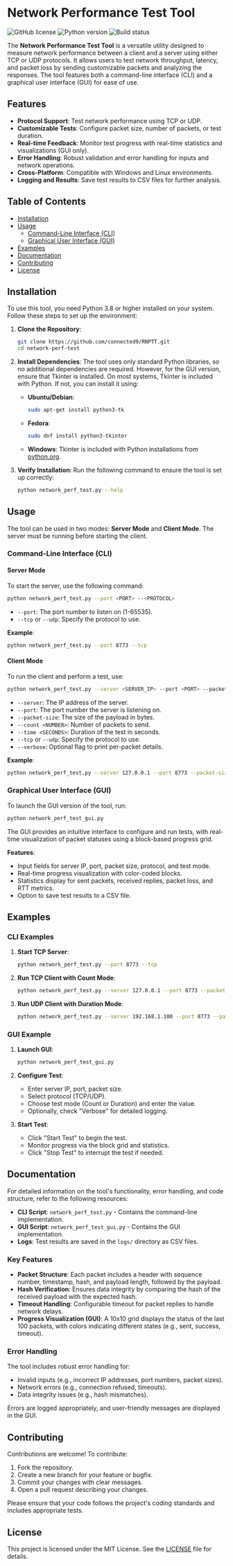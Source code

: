 
# Network Performance Test Tool

![GitHub license](https://img.shields.io/badge/license-MIT-blue.svg)
![Python version](https://img.shields.io/badge/python-3.8%2B-blue.svg)
![Build status](https://img.shields.io/badge/build-passing-brightgreen.svg)

The **Network Performance Test Tool** is a versatile utility designed to measure network performance between a client and a server using either TCP or UDP protocols. It allows users to test network throughput, latency, and packet loss by sending customizable packets and analyzing the responses. The tool features both a command-line interface (CLI) and a graphical user interface (GUI) for ease of use.

## Features

- **Protocol Support**: Test network performance using TCP or UDP.
- **Customizable Tests**: Configure packet size, number of packets, or test duration.
- **Real-time Feedback**: Monitor test progress with real-time statistics and visualizations (GUI only).
- **Error Handling**: Robust validation and error handling for inputs and network operations.
- **Cross-Platform**: Compatible with Windows and Linux environments.
- **Logging and Results**: Save test results to CSV files for further analysis.

## Table of Contents

- [Installation](#installation)
- [Usage](#usage)
  - [Command-Line Interface (CLI)](#command-line-interface-cli)
  - [Graphical User Interface (GUI)](#graphical-user-interface-gui)
- [Examples](#examples)
- [Documentation](#documentation)
- [Contributing](#contributing)
- [License](#license)

## Installation

To use this tool, you need Python 3.8 or higher installed on your system. Follow these steps to set up the environment:

1. **Clone the Repository**:
   ```bash
   git clone https://github.com/connected9/RNPTT.git
   cd network-perf-test
   ```

2. **Install Dependencies**:
   The tool uses only standard Python libraries, so no additional dependencies are required. However, for the GUI version, ensure that Tkinter is installed. On most systems, Tkinter is included with Python. If not, you can install it using:
   - **Ubuntu/Debian**:
     ```bash
     sudo apt-get install python3-tk
     ```
   - **Fedora**:
     ```bash
     sudo dnf install python3-tkinter
     ```
   - **Windows**: Tkinter is included with Python installations from [python.org](https://www.python.org/).

3. **Verify Installation**:
   Run the following command to ensure the tool is set up correctly:
   ```bash
   python network_perf_test.py --help
   ```

## Usage

The tool can be used in two modes: **Server Mode** and **Client Mode**. The server must be running before starting the client.

### Command-Line Interface (CLI)

#### Server Mode

To start the server, use the following command:

```bash
python network_perf_test.py --port <PORT> --<PROTOCOL>
```

- `--port`: The port number to listen on (1-65535).
- `--tcp` or `--udp`: Specify the protocol to use.

**Example**:
```bash
python network_perf_test.py --port 8773 --tcp
```

#### Client Mode

To run the client and perform a test, use:

```bash
python network_perf_test.py --server <SERVER_IP> --port <PORT> --packet-size <SIZE> --<MODE> <VALUE> --<PROTOCOL> [--verbose]
```

- `--server`: The IP address of the server.
- `--port`: The port number the server is listening on.
- `--packet-size`: The size of the payload in bytes.
- `--count <NUMBER>`: Number of packets to send.
- `--time <SECONDS>`: Duration of the test in seconds.
- `--tcp` or `--udp`: Specify the protocol to use.
- `--verbose`: Optional flag to print per-packet details.

**Example**:
```bash
python network_perf_test.py --server 127.0.0.1 --port 8773 --packet-size 1024 --count 50 --tcp --verbose
```

### Graphical User Interface (GUI)

To launch the GUI version of the tool, run:

```bash
python network_perf_test_gui.py
```

The GUI provides an intuitive interface to configure and run tests, with real-time visualization of packet statuses using a block-based progress grid.

**Features**:
- Input fields for server IP, port, packet size, protocol, and test mode.
- Real-time progress visualization with color-coded blocks.
- Statistics display for sent packets, received replies, packet loss, and RTT metrics.
- Option to save test results to a CSV file.

## Examples

### CLI Examples

1. **Start TCP Server**:
   ```bash
   python network_perf_test.py --port 8773 --tcp
   ```

2. **Run TCP Client with Count Mode**:
   ```bash
   python network_perf_test.py --server 127.0.0.1 --port 8773 --packet-size 1024 --count 50 --tcp --verbose
   ```

3. **Run UDP Client with Duration Mode**:
   ```bash
   python network_perf_test.py --server 192.168.1.100 --port 8773 --packet-size 512 --time 10 --udp
   ```

### GUI Example

1. **Launch GUI**:
   ```bash
   python network_perf_test_gui.py
   ```

2. **Configure Test**:
   - Enter server IP, port, packet size.
   - Select protocol (TCP/UDP).
   - Choose test mode (Count or Duration) and enter the value.
   - Optionally, check "Verbose" for detailed logging.

3. **Start Test**:
   - Click "Start Test" to begin the test.
   - Monitor progress via the block grid and statistics.
   - Click "Stop Test" to interrupt the test if needed.

## Documentation

For detailed information on the tool's functionality, error handling, and code structure, refer to the following resources:

- **CLI Script**: `network_perf_test.py` - Contains the command-line implementation.
- **GUI Script**: `network_perf_test_gui.py` - Contains the GUI implementation.
- **Logs**: Test results are saved in the `logs/` directory as CSV files.

### Key Features

- **Packet Structure**: Each packet includes a header with sequence number, timestamp, hash, and payload length, followed by the payload.
- **Hash Verification**: Ensures data integrity by comparing the hash of the received payload with the expected hash.
- **Timeout Handling**: Configurable timeout for packet replies to handle network delays.
- **Progress Visualization (GUI)**: A 10x10 grid displays the status of the last 100 packets, with colors indicating different states (e.g., sent, success, timeout).

### Error Handling

The tool includes robust error handling for:

- Invalid inputs (e.g., incorrect IP addresses, port numbers, packet sizes).
- Network errors (e.g., connection refused, timeouts).
- Data integrity issues (e.g., hash mismatches).

Errors are logged appropriately, and user-friendly messages are displayed in the GUI.

## Contributing

Contributions are welcome! To contribute:

1. Fork the repository.
2. Create a new branch for your feature or bugfix.
3. Commit your changes with clear messages.
4. Open a pull request describing your changes.

Please ensure that your code follows the project's coding standards and includes appropriate tests.

## License

This project is licensed under the MIT License. See the [LICENSE](LICENSE) file for details.

